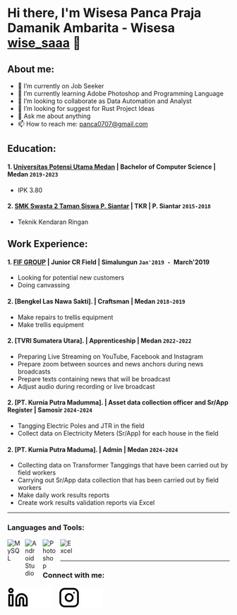 # Hi there, I'm Wisesa Panca Praja Damanik Ambarita - Wisesa [wise_saaa](https://www.instagram.com/wise_saaa/) 👋
## About me:
- 🔭 I’m currently on Job Seeker
- 🌱 I’m currently learning Adobe Photoshop and Programming Language
- 👯 I’m looking to collaborate as Data Automation and Analyst
- 🤔 I’m looking for suggest for Rust Project Ideas
- 💬 Ask me about anything
- 📫 How to reach me: panca0707@gmail.com

## Education:

#### 1. [Universitas Potensi Utama Medan](https://potensi-utama.ac.id/) | Bachelor of Computer Science | Medan `2019-2023`
   - IPK 3.80
 #### 2. [SMK Swasta 2 Taman Siswa P. Siantar](https://www.smks2tamansiswaps.sch.id/) | TKR | P. Siantar `2015-2018`
   - Teknik Kendaran Ringan

## Work Experience:
#### 1. [FIF GROUP](https://fifgroup.co.id) | Junior CR Field | Simalungun `Jan'2019 - `March'2019
   - Looking for potential new customers
   - Doing canvassing
#### 2. [Bengkel Las Nawa Sakti]. | Craftsman | Medan `2018-2019`
   - Make repairs to trellis equipment
   - Make trellis equipment
#### 2. [TVRI Sumatera Utara]. | Apprenticeship | Medan `2022-2022`
   - Preparing Live Streaming on YouTube, Facebook and Instagram
   - Prepare zoom between sources and news anchors during news broadcasts
   - Prepare texts containing news that will be broadcast
   - Adjust audio during recording or live broadcast
#### 2. [PT. Kurnia Putra Madumma]. | Asset data collection officer and Sr/App Register | Samosir `2024-2024`
   - Tangging Electric Poles and JTR in the field
   - Collect data on Electricity Meters (Sr/App) for each house in the field
#### 2. [PT. Kurnia Putra Maduma]. | Admin | Medan `2024-2024`
   - Collecting data on Transformer Tanggings that have been carried out by field workers
   - Carrying out Sr/App data collection that has been carried out by field workers
   - Make daily work results reports
   - Create work results validation reports via Excel
---

### Languages and Tools:

[<img align="left" alt="MySQL" width="30px" src="https://cdn.jsdelivr.net/gh/devicons/devicon/icons/mysql/mysql-original.svg" style="padding-right:10px;" />][webdev]
[<img align="left" alt="Android Studio" width="30px" src="https://miro.medium.com/v2/resize:fit:640/format:webp/1*hIPizC2hYSjp7y8TI9SY1w.png" style="padding-right:10px;" />][webdev]
[<img align="left" alt="Photoshop" width="30px" src="https://www.adobe.com/content/dam/acom/one-console/icons_rebrand/ps_appicon.svg" style="padding-right:10px;" />][webdev]
[<img align="left" alt="Excel" width="30px" src="https://is2-ssl.mzstatic.com/image/thumb/Purple126/v4/a8/fd/5a/a8fd5a84-c6f1-355f-3b9f-6e86598efaa3/XCEL.png/1200x630bb.png" style="padding-right:10px;" />][webdev]

<br />
<br />

---
### Connect with me:

[![website](./img/linkedin-light.svg)](https://https://www.linkedin.com/in/wisesa-panca-praja-damanik-ambarita-896795315#gh-light-mode-only)
[![website](./img/linkedin-dark.svg)](https://www.linkedin.com/in/wisesa-panca-praja-damanik-ambarita-896795315/#gh-dark-mode-only)
&nbsp;&nbsp;
[![website](./img/instagram-light.svg)](https://www.instagram.com/wise_saaa#gh-light-mode-only)
[![website](./img/instagram-dark.svg)](https://www.instagram.com/wise_saaa#gh-dark-mode-only)



[webdev]: https://github.com/wisesaaaa/wisesaaaa
